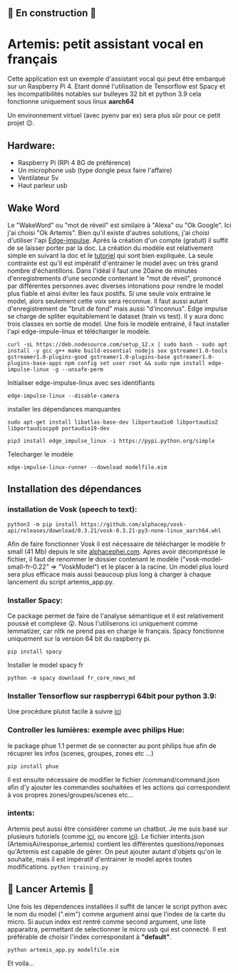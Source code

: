 ## :construction: En construction :construction:

# **Artemis**: petit assistant vocal en français

Cette application est un exemple d'assistant vocal qui peut être embarqué sur un Raspberry Pi 4. 
Etant donné l'utilisation de Tensorflow est Spacy et les incompatibilités notables sur bulleyes 32 bit et python 3.9 cela fonctionne uniquement sous linux **aarch64**

Un environnement virtuel (avec pyenv par ex) sera plus sûr pour ce petit projet :wink:.  

## Hardware:

- Raspberry Pi (RPi 4 8G de préférence)
- Un microphone usb (type dongle peux faire l'affaire)
- Ventilateur 5v 
- Haut parleur usb

## Wake Word
Le "WakeWord" ou "mot de réveil" est similaire à "Alexa" ou "Ok Google". Ici j'ai choisi "Ok Artemis". Bien qu'il existe d'autres solutions, j'ai choisi d'utiliser l'api [Edge-impulse](https://www.edgeimpulse.com/ "Edge impulse"). Après la création d'un compte (gratuit) il suffit de se laisser porter par la doc.
La création du modèle est relativement simple en suivant la doc et le [tutoriel](https://www.youtube.com/watch?v=vbIg4Up1Ts0&ab_channel=EdgeImpulse "tutoriel") qui sont bien expliquée. La seule contrainte est qu'il est impératif d'entrainer le model avec un très grand nombre d'échantillons. Dans l'idéal il faut une 20aine de minutes d'enregistrements d'une seconde contenant le "mot de réveil", prononcé par différentes personnes avec diverses intonations pour rendre le model plus fiable et ainsi éviter les faux postifs. Si une seule voix entraine le model, alors seulement cette voix sera reconnue. Il faut aussi autant d'enregistrement de "bruit de fond" mais aussi "d'inconnus". Edge impulse se charge de spliter equitablement le dataset (train vs test). Il y aura donc trois classes en sortie de model. 
Une fois le modèle entrainé, il faut installer l'api edge-impule-linux et télécharger le modèle.

`curl -sL https://deb.nodesource.com/setup_12.x | sudo bash -
sudo apt install -y gcc g++ make build-essential nodejs sox gstreamer1.0-tools gstreamer1.0-plugins-good gstreamer1.0-plugins-base gstreamer1.0-plugins-base-apps
npm config set user root && sudo npm install edge-impulse-linux -g --unsafe-perm`

Initialiser edge-impulse-linux avec ses identifiants

`edge-impulse-linux --disable-camera`

installer les dépendances manquantes

`sudo apt-get install libatlas-base-dev libportaudio0 libportaudio2 libportaudiocpp0 portaudio19-dev`

`pip3 install edge_impulse_linux -i https://pypi.python.org/simple`

Telecharger le modèle

`edge-impulse-linux-runner --download modelfile.eim`

## Installation des dépendances


### installation de Vosk (speech to text):

`python3 -m pip install https://github.com/alphacep/vosk-api/releases/download/0.3.21/vosk-0.3.21-py3-none-linux_aarch64.whl`

Afin de faire fonctionner Vosk il est nécessaire de télécharger le modèle fr small (41 Mb) depuis le site [alphacephei.com](https://alphacephei.com/vosk/models "alphacephei.com"). Apres avoir décompréssé le fichier, il faut de renommer le dossier contenant le modèle ("vosk-model-small-fr-0.22" => "VoskModel") et le placer à la racine.
Un model plus lourd sera plus efficace mais aussi beaucoup plus long à charger à chaque lancement du script artemis_app.py.

### Installer Spacy:
Ce package permet de faire de l'analyse sémantique et il est relativement poussé et complexe :astonished:. Nous l'utiliserons ici uniquement comme lemmatizer, car nltk ne prend pas en charge le français.
Spacy fonctionne uniquement sur la version 64 bit du raspberry pi.

`pip install spacy`

Installer le model spacy fr

`python -m spacy download fr_core_news_md`

### Installer Tensorflow sur raspberrypi 64bit pour python 3.9:

Une procédure plutot facile à suivre [ici](https://qengineering.eu/install-tensorflow-2.7-on-raspberry-64-os.html "ici")

### Controller les lumières: exemple avec philips Hue:
le package phue 1.1 permet de se connecter au pont philips hue afin de récuprer les infos (scenes, groupes, zones etc ...)

`pip install phue`

Il est ensuite nécessaire de modifier le fichier /command/command.json afin d'y ajouter les commandes souhaitées et les actions qui correspondent à vos propres zones/groupes/scenes etc...

### intents:
Artemis peut aussi être considérer comme un chatbot. Je me suis basé sur plusieurs tutoriels (comme [ici](https://www.youtube.com/watch?v=1lwddP0KUEg), ou encore [ici](https://towardsdatascience.com/how-to-create-a-chatbot-with-python-deep-learning-in-less-than-an-hour-56a063bdfc44)).
Le fichier intents.json (ArtemisAi/response_artemis) contient les différentes questions/reponses qu'Artemis est capable de gérer. On peut ajouter autant d'objets qu'on le souhaite, mais il est impératif d'entrainer le model après toutes modifications.
`python training.py`

## :rocket: Lancer Artemis :rocket:
Une fois les dépendences installées il suffit de lancer le script python avec le nom du model (".eim") comme argument ainsi que l'index de la carte du micro. Si aucun index est rentré comme second argument, une liste apparaitra, permettant de selectionner le micro usb qui est connecté.
Il est préférable de choisir l'index correspondant à **"default"**.

`python artemis_app.py modelfile.eim`

Et voila...


